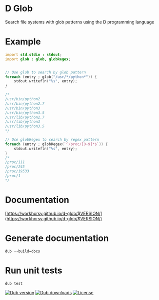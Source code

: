 # D Glob
Search file systems with glob patterns using the D programming language

# Example

```d
import std.stdio : stdout;
import glob : glob, globRegex;


// Use glob to search by glob pattern
foreach (entry ; glob("/usr/*/python*")) {
	stdout.writefln("%s", entry);
}

/*
/usr/bin/python2
/usr/bin/python2.7
/usr/bin/python3
/usr/bin/python3.5
/usr/lib/python2.7
/usr/lib/python3
/usr/lib/python3.5
*/

// Use globRegex to search by regex pattern
foreach (entry ; globRegex(`^/proc/[0-9]*$`)) {
	stdout.writefln("%s", entry);
}
/*
/proc/111
/proc/245
/proc/19533
/proc/1
*/

```

# Documentation

[https://workhorsy.github.io/d-glob/$VERSION/](https://workhorsy.github.io/d-glob/$VERSION/)

# Generate documentation

```
dub --build=docs
```

# Run unit tests

```
dub test
```

[![Dub version](https://img.shields.io/dub/v/d-glob.svg)](https://code.dlang.org/packages/d-glob)
[![Dub downloads](https://img.shields.io/dub/dt/d-glob.svg)](https://code.dlang.org/packages/d-glob)
[![License](https://img.shields.io/badge/license-BSL_1.0-blue.svg)](https://raw.githubusercontent.com/workhorsy/d-glob/master/LICENSE)
